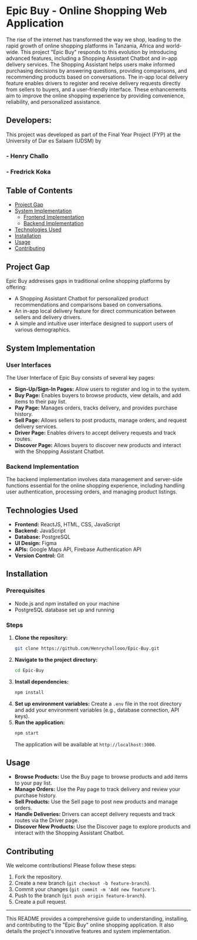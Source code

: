 
# Epic Buy - Online Shopping Web Application

The rise of the internet has transformed the way we shop, leading to the rapid growth of online shopping platforms in Tanzania, Africa and world-wide. This project "Epic Buy" responds to this evolution by introducing advanced features, including a Shopping Assistant Chatbot and in-app delivery services. The Shopping Assistant helps users make informed purchasing decisions by answering questions, providing comparisons, and recommending products based on conversations. The in-app local delivery feature enables drivers to register and receive delivery requests directly from sellers to buyers, and a user-friendly interface. These enhancements aim to improve the online shopping experience by providing convenience, reliability, and personalized assistance.

## Developers:
This project was developed as part of the Final Year Project (FYP) at the University of Dar es Salaam (UDSM) by 
### - Henry Challo
### - Fredrick Koka

## Table of Contents
- [Project Gap](#project-gap)
- [System Implementation](#system-implementation)
  - [Frontend Implementation](#frontend-implementation)
  - [Backend Implementation](#backend-implementation)
- [Technologies Used](#technologies-used)
- [Installation](#installation)
- [Usage](#usage)
- [Contributing](#contributing)


## Project Gap
Epic Buy addresses gaps in traditional online shopping platforms by offering:
- A Shopping Assistant Chatbot for personalized product recommendations and comparisons based on conversations.
- An in-app local delivery feature for direct communication between sellers and delivery drivers.
- A simple and intuitive user interface designed to support users of various demographics.


## System Implementation

### User Interfaces
The User Interface of Epic Buy consists of several key pages:
- **Sign-Up/Sign-In Pages:** Allow users to register and log in to the system.
- **Buy Page:** Enables buyers to browse products, view details, and add items to their pay list.
- **Pay Page:** Manages orders, tracks delivery, and provides purchase history.
- **Sell Page:** Allows sellers to post products, manage orders, and request delivery services.
- **Driver Page:** Enables drivers to accept delivery requests and track routes.
- **Discover Page:** Allows buyers to discover new products and interact with the Shopping Assistant Chatbot.

### Backend Implementation
The backend implementation involves data management and server-side functions essential for the online shopping experience, including handling user authentication, processing orders, and managing product listings.

## Technologies Used
- **Frontend:** ReactJS, HTML, CSS, JavaScript
- **Backend:** JavaScript
- **Database:** PostgreSQL
- **UI Design:** Figma
- **APIs:** Google Maps API, Firebase Authentication API
- **Version Control:** Git

## Installation

### Prerequisites
- Node.js and npm installed on your machine
- PostgreSQL database set up and running

### Steps
1. **Clone the repository:**
   ```bash
   git clone https://github.com/Henrychallooo/Epic-Buy.git
   ```
2. **Navigate to the project directory:**
   ```bash
   cd Epic-Buy
   ```
3. **Install dependencies:**
   ```bash
   npm install
   ```
4. **Set up environment variables:** Create a `.env` file in the root directory and add your environment variables (e.g., database connection, API keys).
5. **Run the application:**
   ```bash
   npm start
   ```
   The application will be available at `http://localhost:3000`.

## Usage
- **Browse Products:** Use the Buy page to browse products and add items to your pay list.
- **Manage Orders:** Use the Pay page to track delivery and review your purchase history.
- **Sell Products:** Use the Sell page to post new products and manage orders.
- **Handle Deliveries:** Drivers can accept delivery requests and track routes via the Driver page.
- **Discover New Products:** Use the Discover page to explore products and interact with the Shopping Assistant Chatbot.

## Contributing
We welcome contributions! Please follow these steps:
1. Fork the repository.
2. Create a new branch (`git checkout -b feature-branch`).
3. Commit your changes (`git commit -m 'Add new feature'`).
4. Push to the branch (`git push origin feature-branch`).
5. Create a pull request.


---

This README provides a comprehensive guide to understanding, installing, and contributing to the "Epic Buy" online shopping application. It also details the project's innovative features and system implementation.
